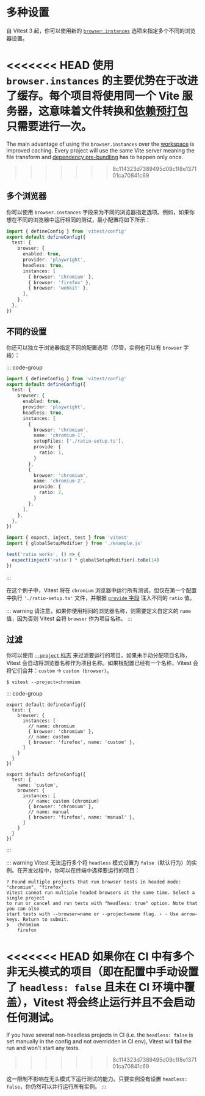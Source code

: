 # 多种设置

自 Vitest 3 起，你可以使用新的 [`browser.instances`](/guide/browser/config#browser-instances) 选项来指定多个不同的浏览器设置。

<<<<<<< HEAD
使用 `browser.instances` 的主要优势在于改进了缓存。每个项目将使用同一个 Vite 服务器，这意味着文件转换和[依赖预打包](https://vite.dev/guide/dep-pre-bundling.html)只需要进行一次。
=======
The main advantage of using the `browser.instances` over the [workspace](/guide/workspace) is improved caching. Every project will use the same Vite server meaning the file transform and [dependency pre-bundling](https://vite.dev/guide/dep-pre-bundling.html) has to happen only once.
>>>>>>> 8c114323d7389495d09c1f8e137101ca70841c69

## 多个浏览器

你可以使用 `browser.instances` 字段来为不同的浏览器指定选项。例如，如果你想在不同的浏览器中运行相同的测试，最小配置将如下所示：

```ts [vitest.config.ts]
import { defineConfig } from 'vitest/config'
export default defineConfig({
  test: {
    browser: {
      enabled: true,
      provider: 'playwright',
      headless: true,
      instances: [
        { browser: 'chromium' },
        { browser: 'firefox' },
        { browser: 'webkit' },
      ],
    },
  },
})
```

## 不同的设置

你还可以独立于浏览器指定不同的配置选项（尽管，实例也可以有 `browser` 字段）：

::: code-group
```ts [vitest.config.ts]
import { defineConfig } from 'vitest/config'
export default defineConfig({
  test: {
    browser: {
      enabled: true,
      provider: 'playwright',
      headless: true,
      instances: [
        {
          browser: 'chromium',
          name: 'chromium-1',
          setupFiles: ['./ratio-setup.ts'],
          provide: {
            ratio: 1,
          }
        },
        {
          browser: 'chromium',
          name: 'chromium-2',
          provide: {
            ratio: 2,
          }
        },
      ],
    },
  },
})
```
```ts [example.test.ts]
import { expect, inject, test } from 'vitest'
import { globalSetupModifier } from './example.js'

test('ratio works', () => {
  expect(inject('ratio') * globalSetupModifier).toBe(14)
})
```
:::

在这个例子中，Vitest 将在 `chromium` 浏览器中运行所有测试，但仅在第一个配置中执行 `'./ratio-setup.ts'` 文件，并根据 [`provide` 字段](/config/#provide) 注入不同的 `ratio` 值。

::: warning
请注意，如果你使用相同的浏览器名称，则需要定义自定义的 `name` 值，因为否则 Vitest 会将 `browser` 作为项目名称。
:::

## 过滤

你可以使用 [`--project` 标志](/guide/cli#project) 来过滤要运行的项目。如果未手动分配项目名称，Vitest 会自动将浏览器名称作为项目名称。如果根配置已经有一个名称，Vitest 会将它们合并：`custom` -> `custom (browser)`。

```shell
$ vitest --project=chromium
```

::: code-group
```ts{6,8} [default]
export default defineConfig({
  test: {
    browser: {
      instances: [
        // name: chromium
        { browser: 'chromium' },
        // name: custom
        { browser: 'firefox', name: 'custom' },
      ]
    }
  }
})
```
```ts{3,7,9} [custom]
export default defineConfig({
  test: {
    name: 'custom',
    browser: {
      instances: [
        // name: custom (chromium)
        { browser: 'chromium' },
        // name: manual
        { browser: 'firefox', name: 'manual' },
      ]
    }
  }
})
```
:::

::: warning
Vitest 无法运行多个将 `headless` 模式设置为 `false`（默认行为）的实例。在开发过程中，你可以在终端中选择要运行的项目：

```shell
? Found multiple projects that run browser tests in headed mode: "chromium", "firefox".
Vitest cannot run multiple headed browsers at the same time. Select a single project
to run or cancel and run tests with "headless: true" option. Note that you can also
start tests with --browser=name or --project=name flag. › - Use arrow-keys. Return to submit.
❯   chromium
    firefox
```

<<<<<<< HEAD
如果你在 CI 中有多个非无头模式的项目（即在配置中手动设置了 `headless: false` 且未在 CI 环境中覆盖），Vitest 将会终止运行并且不会启动任何测试。
=======
If you have several non-headless projects in CI (i.e. the `headless: false` is set manually in the config and not overridden in  CI env), Vitest will fail the run and won't start any tests.
>>>>>>> 8c114323d7389495d09c1f8e137101ca70841c69

这一限制不影响在无头模式下运行测试的能力。只要实例没有设置 `headless: false`，你仍然可以并行运行所有实例。
:::
